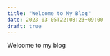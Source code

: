 ```yaml
---
title: "Welcome to My Blog"
date: 2023-03-05T22:08:23+09:00
draft: true
---
```


Welcome to my blog
